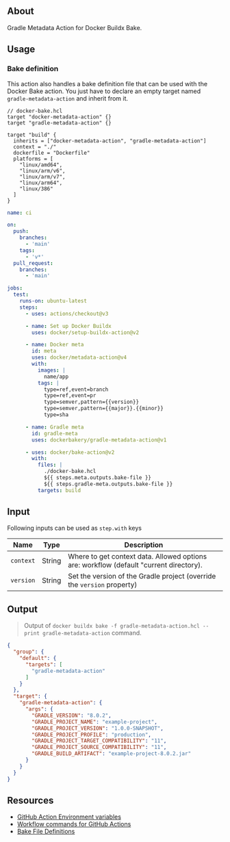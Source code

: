 ## About

Gradle Metadata Action for Docker Buildx Bake.

## Usage

### Bake definition

This action also handles a bake definition file that can be used with the Docker Bake action. You just have to declare an empty target named `gradle-metadata-action` and inherit from it.

```hcl
// docker-bake.hcl
target "docker-metadata-action" {}
target "gradle-metadata-action" {}

target "build" {
  inherits = ["docker-metadata-action", "gradle-metadata-action"]
  context = "./"
  dockerfile = "Dockerfile"
  platforms = [
    "linux/amd64",
    "linux/arm/v6",
    "linux/arm/v7",
    "linux/arm64",
    "linux/386"
  ]
}
```

```yml
name: ci

on:
  push:
    branches:
      - 'main'
    tags:
      - 'v*'
  pull_request:
    branches:
      - 'main'

jobs:
  test:
    runs-on: ubuntu-latest
    steps:
      - uses: actions/checkout@v3

      - name: Set up Docker Buildx
        uses: docker/setup-buildx-action@v2

      - name: Docker meta
        id: meta
        uses: docker/metadata-action@v4
        with:
          images: |
            name/app
          tags: |
            type=ref,event=branch
            type=ref,event=pr
            type=semver,pattern={{version}}
            type=semver,pattern={{major}}.{{minor}}
            type=sha

      - name: Gradle meta
        id: gradle-meta
        uses: dockerbakery/gradle-metadata-action@v1

      - uses: docker/bake-action@v2
        with:
          files: |
            ./docker-bake.hcl
            ${{ steps.meta.outputs.bake-file }}
            ${{ steps.gradle-meta.outputs.bake-file }}
          targets: build
```

## Input

Following inputs can be used as `step.with` keys

| Name      | Type   | Description                                                                            |
| --------- | ------ | -------------------------------------------------------------------------------------- |
| `context` | String | Where to get context data. Allowed options are: workflow (default "current directory). |
| `version` | String | Set the version of the Gradle project (override the `version` property)                |

## Output

> Output of `docker buildx bake -f gradle-metadata-action.hcl --print gradle-metadata-action` command.

```json
{
  "group": {
    "default": {
      "targets": [
        "gradle-metadata-action"
      ]
    }
  },
  "target": {
    "gradle-metadata-action": {
      "args": {
        "GRADLE_VERSION": "8.0.2",
        "GRADLE_PROJECT_NAME": "example-project",
        "GRADLE_PROJECT_VERSION": "1.0.0-SNAPSHOT",
        "GRADLE_PROJECT_PROFILE": "production",
        "GRADLE_PROJECT_TARGET_COMPATIBILITY": "11",
        "GRADLE_PROJECT_SOURCE_COMPATIBILITY": "11",
        "GRADLE_BUILD_ARTIFACT": "example-project-8.0.2.jar"
      }
    }
  }
}
```

## Resources

- [GitHub Action Environment variables](https://docs.github.com/en/actions/learn-github-actions/environment-variables)
- [Workflow commands for GitHub Actions](https://docs.github.com/en/actions/using-workflows/workflow-commands-for-github-actions)
- [Bake File Definitions](https://github.com/docker/buildx/blob/master/docs/guides/bake/file-definition.md)

